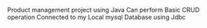 Product management project using Java
Can perform Basic CRUD operation
Connected to my Local mysql Database using Jdbc
